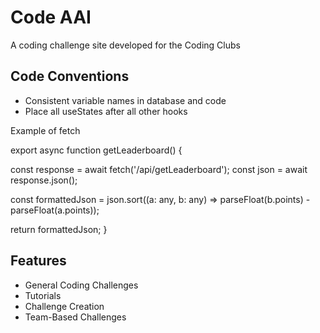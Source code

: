 # Code AAI
A coding challenge site developed for the Coding Clubs

## Code Conventions
- Consistent variable names in database and code
- Place all useStates after all other hooks

Example of fetch

export async function getLeaderboard() {

  const response = await fetch('/api/getLeaderboard');
  const json = await response.json();

  const formattedJson = json.sort((a: any, b: any) => parseFloat(b.points) - parseFloat(a.points));

  return formattedJson;
}

## Features
- General Coding Challenges
- Tutorials
- Challenge Creation
- Team-Based Challenges